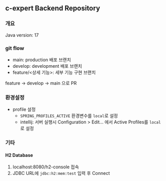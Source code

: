 ## c-expert Backend Repository
### 개요
Java version: 17

### git flow
- main: production 배포 브랜치
- develop: development 배포 브랜치
- feature/<상세 기능>: 세부 기능 구현 브랜치

feature -> develop -> main 으로 PR

### 환경설정
- profile 설정
  - `SPRING_PROFILES_ACTIVE` 환경변수를 `local`로 설정
  - intellij: 서버 실행시 Configuration > Edit... 에서 Active Profiles를 `local`로 설정

### 기타
#### H2 Database
1. localhost:8080/h2-console 접속
2. JDBC URL에 `jdbc:h2:mem:test` 입력 후 Connect
